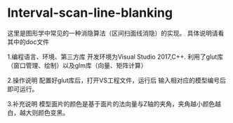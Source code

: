 # Interval-scan-line-blanking
这里是图形学中常见的一种消隐算法（区间扫面线消隐）的实现。
具体说明请看其中的doc文件

1.编程语言、环境、第三方库
开发环境为Visual Studio 2017,C++.
利用了glut库（窗口管理、绘制）以及glm库（向量、矩阵计算）

2.操作说明
配置好glut库后，打开VS工程文件，运行后
输入相对应的模型编号后即可运行。

3.补充说明
模型面片的颜色是基于面片的法向量与Z轴的夹角，夹角越小颜色越白，越大则颜色变黑。
